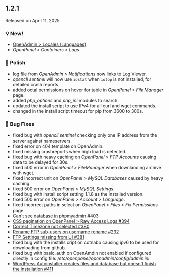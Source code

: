 ## 1.2.1

Released on April 11, 2025

### 💡 New!
- [OpenAdmin > Locales (Languages)](/docs/admin/settings/locales/)
- *OpenPanel > Containers > Logs*

### 💅 Polish
- log file from *OpenAdmin > Notifications* now links to Log Viewer.
- *opencli sentinel* will now use `iostat` when `iotop` is not installed, for detailed crash reports.
- added octal permissions on hover for table in *OpenPanel > File Manager* page.
- added *php_options* and *php_ini* modules to search.
- updated the install script to use IPv4 for all curl and wget commands.
- changed in the install script timeout for pip from 3600 to 300s.

### 🐛 Bug Fixes
- fixed bug with *opencli sentinel* checking only one IP address from the server against nameservers.
- fixed error on 404 template on OpenAdmin.
- fixed missing crashreports when high load is detected.
- fixed bug with heavy caching on *OpenPanel > FTP Accounts* causing data to be delayed for 30s.
- fixed 500 error in *OpenPanel > FileManager* when downlaoding archive with wget.
- fixed incorrect unit on *OpenPanel > MySQL Databases* caused by heavy caching.
- fixed 500 error on *OpenPanel > MySQL Settings*.
- fixed bug with install script setting 1.1.8 as the installed version. 
- fixed 500 error on *OpenPanel > Account > Language*.
- fixed incorrect paths in select on *OpenPanel > Files > Fix Permissions* page.
- [Can't see database in phpmyadmin #403](https://github.com/stefanpejcic/OpenPanel/issues/403)
- [CSS pagination on OpenPanel > Raw Access Logs #394](https://github.com/stefanpejcic/OpenPanel/issues/394)
- [Correct Timezone not selected #380](https://github.com/stefanpejcic/OpenPanel/issues/380)
- [Rename FTP sub-users on username rename #232](https://github.com/stefanpejcic/OpenPanel/issues/232)
- [FTP Settings missing from UI #381](https://github.com/stefanpejcic/OpenPanel/issues/381)
- fixed bug with the installs cript on cotnabo causing ipv6 to be used for downloading from github.
- fixed bug with basic_auth on OpenAmdin not enabled if configured directly in config file: */etc/openpanel/openadmin/config/admin.ini*
- [WordPress Autoinstaller creates files and database but doesn't finish the installation #411](https://github.com/stefanpejcic/OpenPanel/issues/411)
